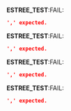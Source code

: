 __ESTREE_TEST__:FAIL:
```json
',' expected.
```
__ESTREE_TEST__:FAIL:
```json
',' expected.
```
__ESTREE_TEST__:FAIL:
```json
',' expected.
```
__ESTREE_TEST__:FAIL:
```json
',' expected.
```
